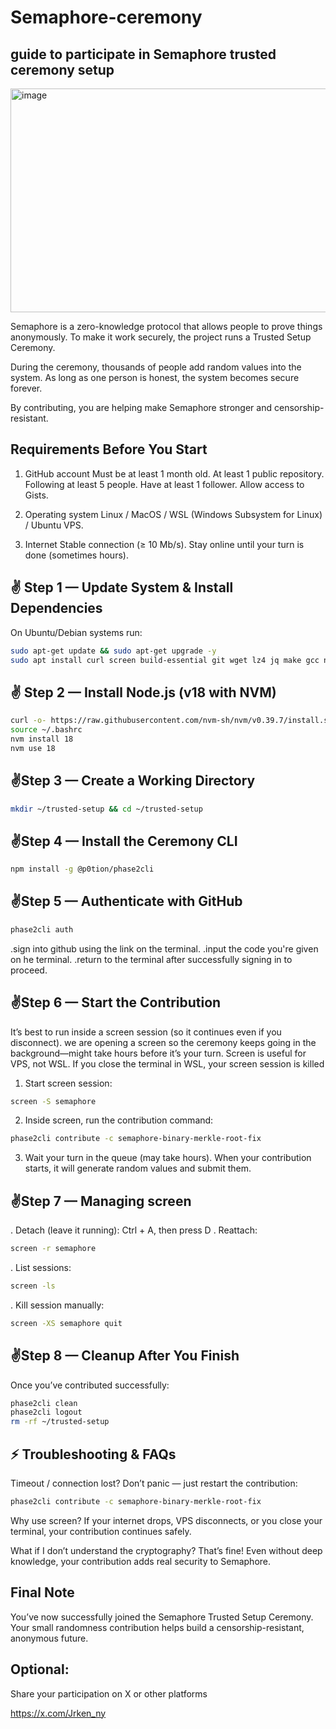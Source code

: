 # Semaphore-ceremony
## guide to participate in Semaphore trusted ceremony setup

<img width="680" height="358" alt="image" src="https://github.com/user-attachments/assets/3d09406d-18c6-4a94-a720-7bc5b6726298" />

Semaphore is a zero-knowledge protocol that allows people to prove things anonymously.
To make it work securely, the project runs a Trusted Setup Ceremony.

During the ceremony, thousands of people add random values into the system.
As long as one person is honest, the system becomes secure forever.

By contributing, you are helping make Semaphore stronger and censorship-resistant.

## Requirements Before You Start

1. GitHub account
Must be at least 1 month old.
At least 1 public repository.
Following at least 5 people.
Have at least 1 follower.
Allow access to Gists.

2. Operating system
Linux / MacOS / WSL (Windows Subsystem for Linux) / Ubuntu VPS.

3. Internet
Stable connection (≥ 10 Mb/s).
Stay online until your turn is done (sometimes hours).

## ✌️ Step 1 — Update System & Install Dependencies
On Ubuntu/Debian systems run:
```bash
sudo apt-get update && sudo apt-get upgrade -y
sudo apt install curl screen build-essential git wget lz4 jq make gcc nano tmux htop unzip libssl-dev -y
```
## ✌️ Step 2 — Install Node.js (v18 with NVM)
```bash
curl -o- https://raw.githubusercontent.com/nvm-sh/nvm/v0.39.7/install.sh | bash
source ~/.bashrc
nvm install 18
nvm use 18
```
## ✌️Step 3 — Create a Working Directory
```bash
mkdir ~/trusted-setup && cd ~/trusted-setup
```
## ✌️Step 4 — Install the Ceremony CLI
```bash
npm install -g @p0tion/phase2cli
```
## ✌️Step 5 — Authenticate with GitHub
```bash
phase2cli auth
```
.sign into github using the link on the terminal.
.input the code you're given on he terminal.
.return to the terminal after successfully signing in to proceed.

## ✌️Step 6 — Start the Contribution
It’s best to run inside a screen session (so it continues even if you disconnect).
we are opening a screen so the ceremony keeps going in the background—might take hours before it’s your turn.
Screen is useful for VPS, not WSL. If you close the terminal in WSL, your screen session is killed

1. Start screen session:
```bash
screen -S semaphore
```
2. Inside screen, run the contribution command:
```bash
phase2cli contribute -c semaphore-binary-merkle-root-fix
```
3. Wait your turn in the queue (may take hours).
When your contribution starts, it will generate random values and submit them.

## ✌️Step 7 — Managing screen
. Detach (leave it running): Ctrl + A, then press D
. Reattach:
```bash
screen -r semaphore
```
. List sessions:
```bash
screen -ls
```
. Kill session manually:
```bash
screen -XS semaphore quit
```

## ✌️Step 8 — Cleanup After You Finish
Once you’ve contributed successfully:
```bash
phase2cli clean
phase2cli logout
rm -rf ~/trusted-setup
```
## ⚡ Troubleshooting & FAQs
Timeout / connection lost?
Don’t panic — just restart the contribution:
```bash
phase2cli contribute -c semaphore-binary-merkle-root-fix
```
Why use screen?
If your internet drops, VPS disconnects, or you close your terminal, your contribution continues safely.

What if I don’t understand the cryptography?
That’s fine! Even without deep knowledge, your contribution adds real security to Semaphore.

## Final Note
You’ve now successfully joined the Semaphore Trusted Setup Ceremony.
Your small randomness contribution helps build a censorship-resistant, anonymous future.

## Optional:
Share your participation on X or other platforms

https://x.com/Jrken_ny
